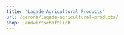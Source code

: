 ```yaml
---
title: "Lagade Agricultural Products"
url: /gerona/lagade-agricultural-products/
shop: Landwirtschaftlich
---
```

